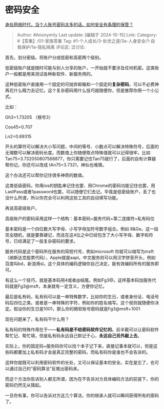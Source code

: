 # 密码安全
[身处网络时代，当个人账号密码太多的话，如何安全有条理的保管？](https://www.zhihu.com/question/22485083/answer/3132193534)

> Author: #Anonymity
> Last update: [编辑于 2024-10-15]
> Link:
> Category: #【答集】/01-家族答集
> Tag:  #1-个人成长/3-处世之道/3a-人身安全/1-自我保护/1a-隐私隔离
> 评论区:
> 泛讨论:

首先，划分密级。将账户分成低密和高密两个级别。

低密级账户就是随时可能与别人分享的账户，一开始就不要涉及任何机密。这类账户一般都是用来测试各种新软件、新服务用的。

这种低密账户直接用一个固定的可抛弃邮箱和一个固定的**复杂密码**，可以不必费神再花什么精力去记忆。这个复杂密码用什么技巧就随便你，但是推荐你用一个小公式。

比如：

Gh3=1.73205 （根号3）

Cos45=0.707

Ln2=0.69315

开头的算符可以解决大小写问题，中间的等号、小数点可以解决特殊符号，后面的无理数可以解决密码长度。而数值上你随便取点特殊值就可以记得很牢。比如 Tan75=3.732050807568877，你只需要记住Tan75就行了，后面的自有计算器帮你记。你还可以改成 tAn75=3.7321，神仙也难猜。

这个办法还可以帮你记住很多神奇的数值。

这类低级密码，你用ios的钥匙串记住也罢、用Chrome的密码功能记住也罢，用LastPass或者1password也罢，可以随便它们去记。毕竟是低密级账户，丢了也没什么所谓，所以你完全可以利用这些工具的自动填写功能。

再说高密级账户。

高级账户的密码采用这样一个结构：基本密码+服务代码+第二连接符+私有码位

基本密码是一个四位数大写字母、小写字母加符号数字组合。例如 8&Ge。这一段完全随机，就是要靠硬记，而且在这4位之中已经包含了大小写字母、数字和符号，已经满足了一般复杂密码的要求。

服务代码是这个密码所在服务的简短代号，例如microsoft 你就可以缩写为msft（纳斯达克股票代码），Apple就是aapl。中文服务则可以用汉字拼音开头，例如百度叫bd，新浪用sl。这个具体的编码逻辑你自己决定，能有效编码所有的服务即可。

有这么一个技巧，就是基本码用4或者@结尾。例如Fg3@。这样基本码加服务代码就是Fg3@msft，本身就有一定含义，方便你记忆。

最后是私有码，私有码可以是一串特殊数字，比如你的生日，或者身份证、电话号码后四位之类。或者是一串特殊的字符，例如你的姓名缩写。这个规则就随便你决定。假设你的生日是1001，那么你的微软账号密码就是Fg3@msft+1001

现在问题来了，私有码干什么用？

私有码的特殊作用在于——**私有码是不给密码软件记忆的**。前半截可以让密码软件帮忙记、帮忙填，但是私有码永远自己默记于心，**永远自己另外敲上去**。

实际上，你的固定码+服务码你可以找个本子记下来，直接记事本就可以，但是这些码都要加上私有码才会是真正完整的密码，而私有码你是谁也不会告诉的。

这样你就既可以利用密码软件的长处，又可以保证基本的安全。实在是忘了，也可以通过自己的“密码算法”反推出密码来。

而这个方法你告诉别人都无所谓，因为在不告诉对方具体编码方法的前提下，你的密码仍然无从猜起。

一旦你有事，你可以告诉对方这几个算法，你的继承人就可以瞬间获得所有的密码了。